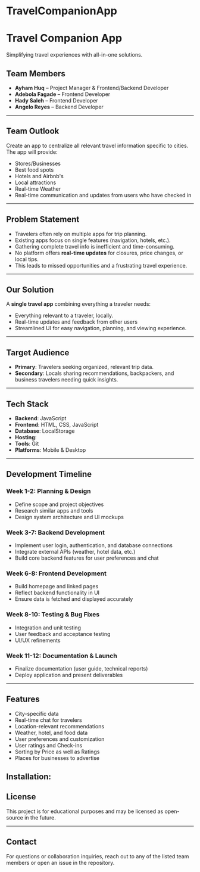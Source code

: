 # TravelCompanionApp
# Travel Companion App

Simplifying travel experiences with all-in-one solutions.

## Team Members

- **Ayham Huq** – Project Manager & Frontend/Backend Developer  
- **Adebola Fagade** – Frontend Developer 
- **Hady Saleh** – Frontend Developer   
- **Angelo Reyes** – Backend Developer  

---

##  Team Outlook

Create an app to centralize all relevant travel information specific to cities. The app will provide:

- Stores/Businesses
- Best food spots 
- Hotels and Airbnb's
- Local attractions
- Real-time Weather
- Real-time communication and updates from users who have checked in

---

## Problem Statement

- Travelers often rely on multiple apps for trip planning.
- Existing apps focus on single features (navigation, hotels, etc.).
- Gathering complete travel info is inefficient and time-consuming.
- No platform offers **real-time updates** for closures, price changes, or local tips.
- This leads to missed opportunities and a frustrating travel experience.

---

##  Our Solution

A **single travel app** combining everything a traveler needs:

- Everything relevant to a traveler, locally.
- Real-time updates and feedback from other users
- Streamlined UI for easy navigation, planning, and viewing experience.

---

##  Target Audience

- **Primary**: Travelers seeking organized, relevant trip data.
- **Secondary**: Locals sharing recommendations, backpackers, and business travelers needing quick insights.

---

##  Tech Stack

- **Backend**: JavaScript  
- **Frontend**: HTML, CSS, JavaScript  
- **Database**: LocalStorage  
- **Hosting**: 
- **Tools**: Git  
- **Platforms**: Mobile & Desktop  

---

##  Development Timeline

### Week 1-2: Planning & Design
- Define scope and project objectives
- Research similar apps and tools
- Design system architecture and UI mockups

### Week 3-7: Backend Development
- Implement user login, authentication, and database connections
- Integrate external APIs (weather, hotel data, etc.)
- Build core backend features for user preferences and chat

### Week 6-8: Frontend Development
- Build homepage and linked pages
- Reflect backend functionality in UI
- Ensure data is fetched and displayed accurately

### Week 8-10: Testing & Bug Fixes
- Integration and unit testing
- User feedback and acceptance testing
- UI/UX refinements

### Week 11-12: Documentation & Launch
- Finalize documentation (user guide, technical reports)
- Deploy application and present deliverables

---

## Features

- City-specific data
- Real-time chat for travelers
- Location-relevant recommendations
- Weather, hotel, and food data
- User preferences and customization
- User ratings and Check-ins
- Sorting by Price as well as Ratings
- Places for businesses to advertise


## Installation:


## License

This project is for educational purposes and may be licensed as open-source in the future.

---

## Contact

For questions or collaboration inquiries, reach out to any of the listed team members or open an issue in the repository.
